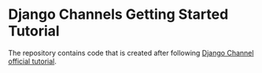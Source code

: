 # Django Channels Getting Started Tutorial

The repository contains code that is created after following [Django Channel official tutorial](https://channels.readthedocs.io/en/stable/tutorial/index.html).

